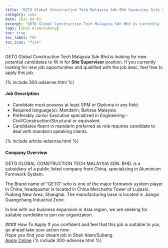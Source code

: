 ```yaml
---
title: "GETO Global Construction Tech Malaysia Sdn Bhd Vacancies Site Supervisor" 
category: Jobs 
date: 2021-04-01 
excerpt: "GETO Global Construction Tech Malaysia Sdn Bhd is currently looking for suitable person to fill in the Site Supervisor which based in Shah Alam/Subang" 
tags: [Shah Alam/Subang] 
toc: true 
toc_label: TOC 
toc_icon: "fire" 
--- 
```


<p>GETO Global Construction Tech Malaysia Sdn Bhd is looking for new potential candidates to fill in for <b>Site Supervisor</b> position. If you currently looking for new job opportunities and qualified with the job desc, feel free to apply this job.
</p>{% include 300-adsense.html %} 
<div><div><h4>Job Description</h4></div><div><div><span><div><ul><li>Candidate must possess at least SPM or Diploma in any field.</li><li>Required language(s):&#160;Mandarin, Bahasa Malaysia</li><li>Preferably Junior Executive specialized in Engineering - Civil/Construction/Structural or equivalent.</li><li>Candidates fluent in mandarin preferred as role requires candidate to deal with mandarin speaking clients.</li></ul></div></span></div></div></div> 
{% include article-adsense.html %} 
<div><div><h4>Company Overview</h4></div><div><div><span><div><p>GETO GLOBAL CONSTRUCTION TECH MALAYSIA SDN. BHD.&#160;is a subsidiary of a public listed company from China, specializing in Aluminium Formwork System.</p><p>The Brand name of &#8220;GETO&#8221; who is one of the major formwork system player in China, headquarter is located in China Merchants Tower of Lujiazui, Pudong New Area, Shanghai. The manufacturing base is located in Jiangxi Guangchang Industrial Zone.</p><p>In line with our business expansion in Asia region, we are seeking for suitable candidate to join our organization.</p></div></span></div></div></div> 
#### How To Apply 
If you confident and feel that this job is suitable to you, go ahead take your action now. <br/> 
Hope you find your dream job in Shah Alam/Subang. <br/> 
<a href="https://www.jobstreet.com.my/en/job/site-supervisor-4522249?jobId=jobstreet-my-job-4522249&" class="btn btn--info" target="_blank" rel="nofollow noopenner">Apply Online</a> 
{% include 300-adsense.html %} 